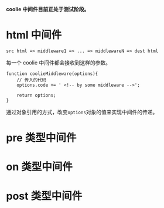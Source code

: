 **coolie 中间件目前正处于测试阶段。**


# html 中间件
```
src html => middleware1 => ... => middlewareN => dest html
```

每一个 coolie 中间件都会接收到这样的参数。
```
function coolieMiddleware(options){
    // 传入的代码
    options.code += ' <!-- by some middleware -->';

    return options;
}
```

通过对象引用的方式，改变`options`对象的值来实现中间件的传递。


# pre 类型中间件
# on 类型中间件
# post 类型中间件
